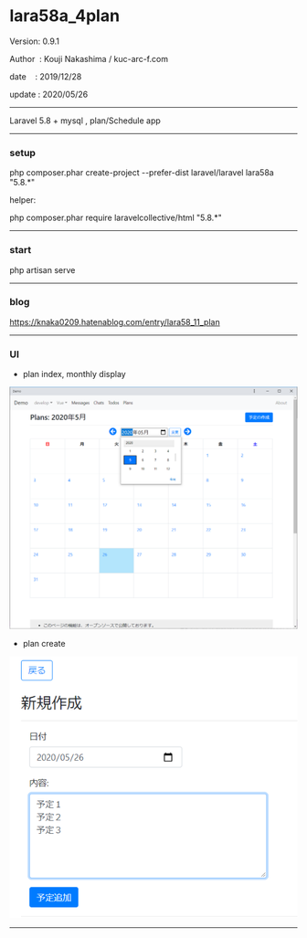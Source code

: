 ﻿# lara58a_4plan

 Version: 0.9.1

 Author  : Kouji Nakashima / kuc-arc-f.com

 date    : 2019/12/28

 update : 2020/05/26

***

Laravel 5.8 + mysql , plan/Schedule  app

***
### setup
php composer.phar create-project --prefer-dist laravel/laravel lara58a "5.8.*"

helper:

php composer.phar require laravelcollective/html "5.8.*"

***
### start

php artisan serve


***
### blog

https://knaka0209.hatenablog.com/entry/lara58_11_plan

***
### UI

* plan index, monthly display

![ img-1 ](https://raw.githubusercontent.com/kuc-arc-f/screen-img/master/web/plan/ss-plan-index.png)

* plan create

![ img-1 ](https://raw.githubusercontent.com/kuc-arc-f/screen-img/master/web/plan/ss-plan-create.png)

***
